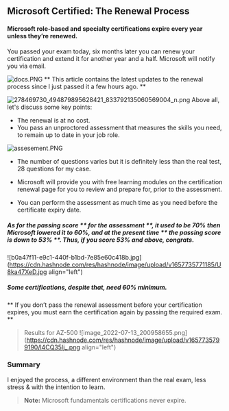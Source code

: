 ## Microsoft Certified: The Renewal Process

#### Microsoft role-based and specialty certifications expire every year unless they’re renewed. 
You passed your exam today, six months later you can renew your certification and extend it for another year and a half. Microsoft will notify you via email. 

![docs.PNG](https://cdn.hashnode.com/res/hashnode/image/upload/v1650207030800/Tjn1DA8ae.PNG)
** This article contains the latest updates to the renewal process since I just passed it a few hours ago. **


![278469730_494879895628421_833792135060569004_n.png](https://cdn.hashnode.com/res/hashnode/image/upload/v1650069520734/sr0-KsLS1.png)
Above all, let's discuss some key points:


- The renewal is at no cost.
- You pass an unproctored assessment that measures the skills you need, to remain up to date in your job role.

![assesement.PNG](https://cdn.hashnode.com/res/hashnode/image/upload/v1650207072145/pW9EBU4Kt.PNG)

- The number of questions varies but it is definitely less than the real test, 28 questions for my case.
- Microsoft will provide you with free learning modules on the certification renewal page for you to review and prepare for, prior to the assessment.

- You can perform the assessment as much time as you need before the certificate expiry date.


#####  As for the passing score ** for the assessment **, it used to be 70% then Microsoft lowered it to 60%, and at the present time ** the passing score is down to 53% **. Thus, if you score 53% and above, congrats. 

![b0a47f11-e9c1-440f-b1bd-7e85e60c418b.jpg](https://cdn.hashnode.com/res/hashnode/image/upload/v1657735771185/U8ka47XeD.jpg align="left")
 ##### Some certifications, despite that, need 60% minimum.

** If you don’t pass the renewal assessment before your certification expires, you must earn the certification again by passing the required exam. **


> Results for AZ-500
![image_2022-07-13_200958655.png](https://cdn.hashnode.com/res/hashnode/image/upload/v1657735799190/l4CQ35Ij_.png align="left")

### Summary
 I enjoyed the process, a different environment than the real exam, less stress & with the intention to learn.




>  **Note:** Microsoft fundamentals certifications never expire. 




